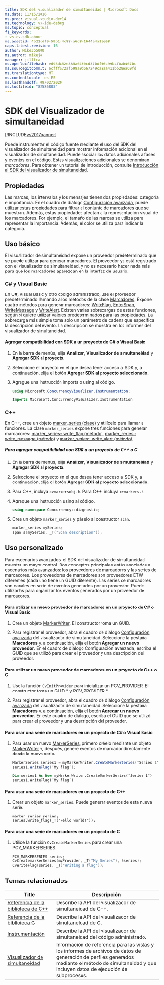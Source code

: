 ```yaml
---
title: SDK del visualizador de simultaneidad | Microsoft Docs
ms.date: 11/15/2016
ms.prod: visual-studio-dev14
ms.technology: vs-ide-debug
ms.topic: conceptual
f1_keywords:
- vs.cv.sdk.about
ms.assetid: 4b22cdf9-59b1-4c88-a6d8-1644a4a11e08
caps.latest.revision: 16
author: MikeJo5000
ms.author: mikejo
manager: jillfra
ms.openlocfilehash: ed93d852e385a6130cd37b0f66c99b4f0ab467bc
ms.sourcegitcommit: 6cfffa72af599a9d667249caaaa411bb28ea69fd
ms.translationtype: MT
ms.contentlocale: es-ES
ms.lasthandoff: 09/02/2020
ms.locfileid: "82586803"
---
```

# <a name="concurrency-visualizer-sdk"></a>SDK del Visualizador de simultaneidad
[!INCLUDE[vs2017banner](../includes/vs2017banner.md)]

Puede instrumentar el código fuente mediante el uso del SDK del visualizador de simultaneidad para mostrar información adicional en el visualizador de simultaneidad. Puede asociar los datos adicionales a fases y eventos en el código. Estas visualizaciones adicionales se denominan *marcadores*.  Para obtener un tutorial de introducción, consulte [Introducción al SDK del visualizador de simultaneidad](https://docs.microsoft.com/archive/blogs/visualizeparallel/introducing-the-concurrency-visualizer-sdk).

## <a name="properties"></a>Propiedades
 Las marcas, los intervalos y los mensajes tienen dos propiedades: categoría e importancia. En el cuadro de diálogo [Configuración avanzada](../profiling/advanced-settings-dialog-box-concurrency-visualizer.md), puede utilizar estas propiedades para filtrar el conjunto de marcadores que se muestran. Además, estas propiedades afectan a la representación visual de los marcadores. Por ejemplo, el tamaño de las marcas se utiliza para representar la importancia. Además, el color se utiliza para indicar la categoría.

## <a name="basic-usage"></a>Uso básico
 El visualizador de simultaneidad expone un proveedor predeterminado que se puede utilizar para generar marcadores. El proveedor ya está registrado con el visualizador de simultaneidad, y no es necesario hacer nada más para que los marcadores aparezcan en la interfaz de usuario.

### <a name="c-and-visual-basic"></a>C# y Visual Basic

En C#, Visual Basic y otro código administrado, use el proveedor predeterminado llamando a los métodos de la clase [Marcadores](/previous-versions/hh694099(v=vs.140)). Expone cuatro métodos para generar marcadores: [WriteFlag](/previous-versions/hh694185(v=vs.140)), [EnterSpan](/previous-versions/hh694205(v=vs.140)), [WriteMessage](/previous-versions/hh694161(v=vs.140)) y [WriteAlert](/previous-versions/hh694180(v=vs.140)). Existen varias sobrecargas de estas funciones, según si quiere utilizar valores predeterminados para las propiedades.  La sobrecarga más simple toma solo un parámetro de cadena que especifica la descripción del evento. La descripción se muestra en los informes del visualizador de simultaneidad.

#### <a name="add-sdk-support-to-a-c-or-visual-basic-project"></a>Agregar compatibilidad con SDK a un proyecto de C# o Visual Basic

1. En la barra de menús, elija **Analizar**, **Visualizador de simultaneidad** y **Agregar SDK al proyecto**.

2. Seleccione el proyecto en el que desea tener acceso al SDK y, a continuación, elija el botón **Agregar SDK al proyecto seleccionado**.

3. Agregue una instrucción imports o using al código.

    ```csharp
    using Microsoft.ConcurrencyVisualizer.Instrumentation;
    ```

    ```vb
    Imports Microsoft.ConcurrencyVisualizer.Instrumentation
    ```

### <a name="c"></a>C++
 En C++, cree un objeto [marker_series (clase)](../profiling/marker-series-class.md) y utilícelo para llamar a funciones.  La clase `marker_series` expone tres funciones para generar marcadores: [marker_series:: write_flag (método)](../profiling/marker-series-write-flag-method.md), [marker_series:: write_message (método)](../profiling/marker-series-write-message-method.md) y [marker_series:: write_alert (método)](../profiling/marker-series-write-alert-method.md).

##### <a name="to-add-sdk-support-to-a-c-or-c-project"></a>Para agregar compatibilidad con SDK a un proyecto de C++ o C

1. En la barra de menús, elija **Analizar**, **Visualizador de simultaneidad** y **Agregar SDK al proyecto**.

2. Seleccione el proyecto en el que desea tener acceso al SDK y, a continuación, elija el botón **Agregar SDK al proyecto seleccionado**.

3. Para C++, incluya `cvmarkersobj.h`. Para C++, incluya `cvmarkers.h`.

4. Agregue una instrucción using al código.

    ```cpp
    using namespace Concurrency::diagnostic;
    ```

5. Cree un objeto `marker_series` y páselo al constructor `span`.

    ```cpp
    marker_series mySeries;
    span s(mySeries, _T("Span description"));
    ```

## <a name="custom-usage"></a>Uso personalizado
 Para escenarios avanzados, el SDK del visualizador de simultaneidad muestra un mayor control. Dos conceptos principales están asociados a escenarios más avanzados: los proveedores de marcadores y las series de marcadores. Los proveedores de marcadores son proveedores ETW diferentes (cada uno tiene un GUID diferente). Las series de marcadores son canales en serie de eventos generados por un proveedor. Puede utilizarlas para organizar los eventos generados por un proveedor de marcadores.

#### <a name="to-use-a-new-marker-provider-in-a-c-or-visual-basic-project"></a>Para utilizar un nuevo proveedor de marcadores en un proyecto de C# o Visual Basic

1. Cree un objeto [MarkerWriter](/previous-versions/hh694138(v=vs.140)). El constructor toma un GUID.

2. Para registrar el proveedor, abra el cuadro de diálogo [Configuración avanzada](../profiling/advanced-settings-dialog-box-concurrency-visualizer.md) del visualizador de simultaneidad.  Seleccione la pestaña **Marcadores** y, a continuación, elija el botón **Agregar un nuevo proveedor**. En el cuadro de diálogo [Configuración avanzada](../profiling/advanced-settings-dialog-box-concurrency-visualizer.md), escriba el GUID que se utilizó para crear el proveedor y una descripción del proveedor.

#### <a name="to-use-a-new-marker-provider-in-a-c-or-c-project"></a>Para utilizar un nuevo proveedor de marcadores en un proyecto de C++ o C

1. Use la función `CvInitProvider` para inicializar un PCV_PROVIDER. El constructor toma un GUID * y PCV_PROVIDER \* .

2. Para registrar el proveedor, abra el cuadro de diálogo [Configuración avanzada](../profiling/advanced-settings-dialog-box-concurrency-visualizer.md) del visualizador de simultaneidad. Seleccione la pestaña **Marcadores** y, a continuación, elija el botón **Agregar un nuevo proveedor**. En este cuadro de diálogo, escriba el GUID que se utilizó para crear el proveedor y una descripción del proveedor.

#### <a name="to-use-a-marker-series-in-a-c-or-visual-basic-project"></a>Para usar una serie de marcadores en un proyecto de C# o Visual Basic

1. Para usar un nuevo [MarkerSeries](/previous-versions/hh694127(v=vs.140)), primero créelo mediante un objeto [MarkerWriter](/previous-versions/hh694138(v=vs.140)) y, después, genere eventos de marcador directamente desde la nueva serie.

    ```csharp
    MarkerSeries series1 = myMarkerWriter.CreateMarkerSeries(″Series 1″);
    series1.WriteFlag(″My flag″);
    ```

    ```vb
    Dim series1 As New myMarkerWriter.CreateMarkerSeries(″Series 1″)
    series1.WriteFlag(″My flag″)
    ```

#### <a name="to-use-a-marker-series-in-a-c-project"></a>Para usar una serie de marcadores en un proyecto de C++

1. Crear un objeto `marker_series`.  Puede generar eventos de esta nueva serie.

    ```scr
    marker_series series;
    series.write_flag(_T("Hello world!"));
    ```

#### <a name="to-use-a-marker-series-in-a-c-project"></a>Para usar una serie de marcadores en un proyecto de C

1. Utilice la función `CvCreateMarkerSeries` para crear una PCV_MARKERSERIES.

    ```cpp
    PCV_MARKERSERIES series;
    CvCreatemarkerSeries(myProvider, _T("My Series"), &series);
    CvWriteFlag(series, _T("Writing a flag"));
    ```

## <a name="related-topics"></a>Temas relacionados

|Title|Descripción|
|-----------|-----------------|
|[Referencia de la biblioteca de C++](../profiling/cpp-library-reference.md)|Describe la API del visualizador de simultaneidad de C++.|
|[Referencia de la biblioteca C](../profiling/c-library-reference.md)|Describe la API del visualizador de simultaneidad de C.|
|[Instrumentación](/previous-versions/hh694104(v=vs.140))|Describe la API del visualizador de simultaneidad del código administrado.|
|[Visualizador de simultaneidad](../profiling/concurrency-visualizer.md)|Información de referencia para las vistas y los informes de archivos de datos de generación de perfiles generados mediante el método de simultaneidad y que incluyen datos de ejecución de subprocesos.|
